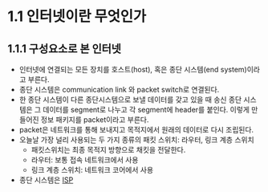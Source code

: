 # 1.1 인터넷이란 무엇인가
## 1.1.1 구성요소로 본 인터넷
- 인터넷에 연결되는 모든 장치를 호스트(host), 혹은 종단 시스템(end system)이라고 부른다.
- 종단 시스템은 communication link 와 packet switch로 연결된다.
- 한 종단 시스템이 다른 종단시스템으로 보낼 데이터를 갖고 있을 때 송신 종단 시스템은 그 데이터를 segment로 나누고 각 segment에 header를 붙인다. 이렇게 만들어진 정보 패키지를 packet이라고 부른다. 
- packet은 네트워크를 통해 보내지고 목적지에서 원래의 데이터로 다시 조립된다.
- 오늘날 가장 널리 사용되는 두 가지 종류의 패킷 스위치: 라우터, 링크 계층 스위치 
  - 패킷스위치는 최종 목적지 방향으로 채킷을 전달한다. 
  - 라우터: 보통 접속 네트워크에서 사용
  - 링크 계층 스위치: 네트워크 코어에서 사용
- 종단 시스템은 [ISP](https://github.com/kormk/Computer_Network/blob/main/acronym.md)  